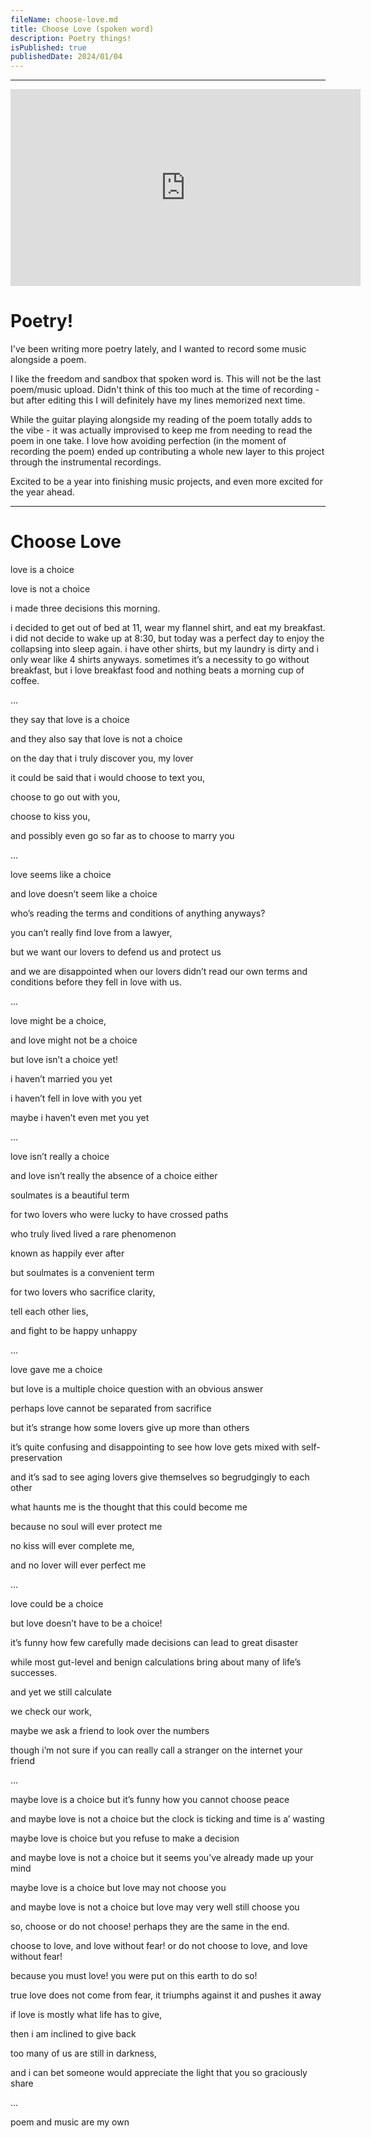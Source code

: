 ```yaml
---
fileName: choose-love.md
title: Choose Love (spoken word)
description: Poetry things!
isPublished: true
publishedDate: 2024/01/04
---
```


---

<iframe width="560" height="315" src="https://www.youtube-nocookie.com/embed/TAzGPgOvHgQ?si=idvQMDRo7VoezMaU" title="YouTube video player" frameborder="0" allow="accelerometer; autoplay; clipboard-write; encrypted-media; gyroscope; picture-in-picture; web-share" allowfullscreen></iframe>

# Poetry!

I've been writing more poetry lately, and I wanted to record some music alongside a poem. 

I like the freedom and sandbox that spoken word is. This will not be the last poem/music upload. Didn't think of this too much at the time of recording - but after editing this I will definitely have my lines memorized next time.

While the guitar playing alongside my reading of the poem totally adds to the vibe - it was actually improvised to keep me from needing to read the poem in one take. I love how avoiding perfection (in the moment of recording the poem) ended up contributing a whole new layer to this project through the instrumental recordings.

Excited to be a year into finishing music projects, and even more excited for the year ahead.

---

# Choose Love

love is a choice

love is not a choice

i made three decisions this morning. 

i decided to get out of bed at 11, wear my flannel shirt, and eat my breakfast. i did not decide to wake up at 8:30, but today was a perfect day to enjoy the collapsing into sleep again. i have other shirts, but my laundry is dirty and i only wear like 4 shirts anyways. sometimes it’s a necessity to go without breakfast, but i love breakfast food and nothing beats a morning cup of coffee.

...

they say that love is a choice

and they also say that love is not a choice

on the day that i truly discover you, my lover

it could be said that i would choose to text you,

choose to go out with you,

choose to kiss you,

and possibly even go so far as to choose to marry you

...

love seems like a choice

and love doesn’t seem like a choice

who’s reading the terms and conditions of anything anyways?

you can’t really find love from a lawyer,

but we want our lovers to defend us and protect us

and we are disappointed when our lovers didn’t read our own terms and conditions before they fell in love with us.

...

love might be a choice,

and love might not be a choice

but love isn’t a choice yet!

i haven’t married you yet

i haven’t fell in love with you yet

maybe i haven’t even met you yet

...

love isn’t really a choice

and love isn’t really the absence of a choice either

soulmates is a beautiful term

for two lovers who were lucky to have crossed paths

who truly lived lived a rare phenomenon

known as happily ever after

but soulmates is a convenient term

for two lovers who sacrifice clarity,

tell each other lies,

and fight to be happy unhappy

...

love gave me a choice

but love is a multiple choice question with an obvious answer

perhaps love cannot be separated from sacrifice

but it’s strange how some lovers give up more than others

it’s quite confusing and disappointing to see how love gets mixed with self-preservation

and it’s sad to see aging lovers give themselves so begrudgingly to each other

what haunts me is the thought that this could become me

because no soul will ever protect me

no kiss will ever complete me,

and no lover will ever perfect me

...

love could be a choice

but love doesn’t have to be a choice!

it’s funny how few carefully made decisions can lead to great disaster

while most gut-level and benign calculations bring about many of life’s successes.

and yet we still calculate

we check our work, 

maybe we ask a friend to look over the numbers

though i’m not sure if you can really call a stranger on the internet your friend

...

maybe love is a choice
but it’s funny how you cannot choose peace

and maybe love is not a choice 
but the clock is ticking and time is a’ wasting

maybe love is choice
but you refuse to make a decision

and maybe love is not a choice
but it seems you’ve already made up your mind

maybe love is a choice 
but love may not choose you

and maybe love is not a choice
but love may very well still choose you

so, choose or do not choose!
perhaps they are the same in the end.

choose to love, and love without fear!
or do not choose to love, and love without fear!

because you must love!
you were put on this earth to do so!

true love does not come from fear,
it triumphs against it and pushes it away

if love is mostly what life has to give, 

then i am inclined to give back

too many of us are still in darkness,

and i can bet someone would appreciate the light that you so graciously share

...

poem and music are my own

